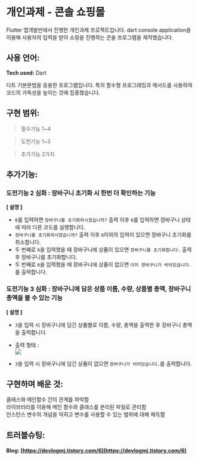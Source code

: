 # 개인과제 - 콘솔 쇼핑몰
Flutter 앱개발반에서 진행한 개인과제 프로젝트입니다. dart console application을 이용해 사용자의 입력을 받아 쇼핑을 진행하는 콘솔 프로그램을 제작했습니다.

## 사용 언어:

**Tech used:** Dart

다트 기본문법을 응용한 프로그램입니다. 특히 함수형 프로그래밍과 메서드를 사용하여 코드의 가독성을 높이는 것에 집중했습니다.

## 구현 범위:

>필수기능 1~4
>

>도전기능 1~3
>

>추가기능 2가지
>

## 추가기능:

### 도전기능 2 심화 : 장바구니 초기화 시 한번 더 확인하는 기능
**[ 설명 ]**

- `6`를 입력하면 `장바구니를 초기화하시겠습니까?` 출력 이후 `6`를 입력하면 장바구니 상태에 따라 다른 코드를 실행합니다.
- `장바구니를 초기화히시겠습니까?` 출력 이후 `6`이외의 입력이 있으면 장바구니 초기화를 취소합니다.
- 두 번째로 `6`을 입력했을 때 장바구니에 상품이 있으면 `장바구니를 초기화합니다.` 출력 후 장바구니를 초기화합니다.
- 두 번째로 `6`을 입력했을 때 장바구니에 상품이 없으면 `이미 장바구니가 비어있습니다.` 를 출력합니다.

### 도전기능 3 심화 : 장바구니에 담은 상품 이름, 수량, 상품별 총액, 장바구니 총액을 볼 수 있는 기능
**[ 설명 ]**

- `3`을 입력 시 장바구니에 담긴 상품별로 이름, 수량, 총액을 출력한 후 장바구니 총액을 출력합니다.
- 출력 형태 :
  <br/>
  <img src = "https://img1.daumcdn.net/thumb/R1280x0/?scode=mtistory2&fname=https%3A%2F%2Fblog.kakaocdn.net%2Fdn%2FVlw4s%2FbtsMJcTRhag%2FES2uOpKZNNPp3KjUEUuLvK%2Fimg.png">

- `3`을 입력 시 장바구니에 담긴 상품이 없으면 `장바구니가 비어있습니다.`를 출력합니다.

## 구현하며 배운 것:

클래스와 메인함수 간의 관계를 파악함<br/>
라이브러리를 이용해 메인 함수와 클래스를 분리된 파일로 관리함<br/>
인스턴스 변수의 개념을 익히고 변수를 사용할 수 있는 범위에 대해 체득함<br/>

## 트러블슈팅:

#### Blog: [https://devlogmj.tistory.com/6](https://devlogmj.tistory.com/6)
